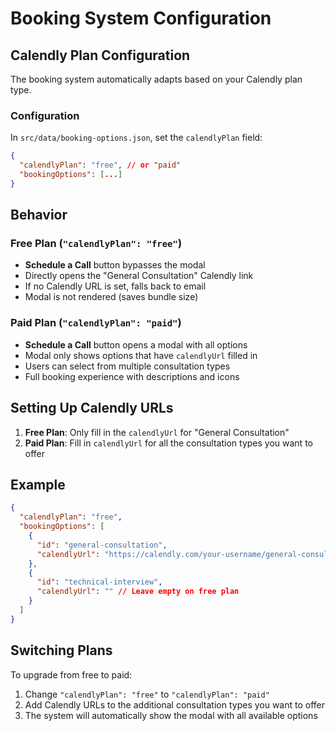 # Booking System Configuration

## Calendly Plan Configuration

The booking system automatically adapts based on your Calendly plan type.

### Configuration

In `src/data/booking-options.json`, set the `calendlyPlan` field:

```json
{
  "calendlyPlan": "free", // or "paid"
  "bookingOptions": [...]
}
```

## Behavior

### Free Plan (`"calendlyPlan": "free"`)
- **Schedule a Call** button bypasses the modal
- Directly opens the "General Consultation" Calendly link
- If no Calendly URL is set, falls back to email
- Modal is not rendered (saves bundle size)

### Paid Plan (`"calendlyPlan": "paid"`)
- **Schedule a Call** button opens a modal with all options
- Modal only shows options that have `calendlyUrl` filled in
- Users can select from multiple consultation types
- Full booking experience with descriptions and icons

## Setting Up Calendly URLs

1. **Free Plan**: Only fill in the `calendlyUrl` for "General Consultation"
2. **Paid Plan**: Fill in `calendlyUrl` for all the consultation types you want to offer

## Example

```json
{
  "calendlyPlan": "free",
  "bookingOptions": [
    {
      "id": "general-consultation",
      "calendlyUrl": "https://calendly.com/your-username/general-consultation"
    },
    {
      "id": "technical-interview", 
      "calendlyUrl": "" // Leave empty on free plan
    }
  ]
}
```

## Switching Plans

To upgrade from free to paid:
1. Change `"calendlyPlan": "free"` to `"calendlyPlan": "paid"`
2. Add Calendly URLs to the additional consultation types you want to offer
3. The system will automatically show the modal with all available options